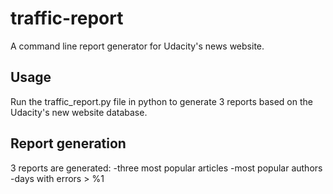 # traffic-report

A command line report generator for Udacity's news website.

## Usage
Run the traffic_report.py file in python to generate 3 reports based on the Udacity's new website database.

## Report generation
3 reports are generated:
-three most popular articles
-most popular authors
-days with errors > %1
